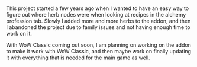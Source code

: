 # <insert professional name here>
This project started a few years ago when I wanted to have an easy way to figure out where herb nodes were when looking at recipes in the alchemy profession tab. Slowly I added more and more herbs to the addon, and then I abandoned the project due to family issues and not having enough time to work on it.

With WoW Classic coming out soon, I am planning on working on the addon to make it work with WoW Classic, and then maybe work on finally updating it with everything that is needed for the main game as well.
